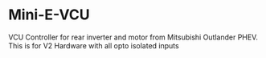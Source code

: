 # Mini-E-VCU
VCU Controller for rear inverter and motor from Mitsubishi Outlander PHEV.
This is for V2 Hardware with all opto isolated inputs

